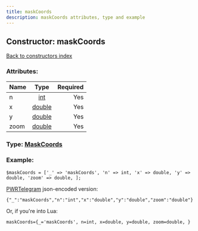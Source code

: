 ```yaml
---
title: maskCoords
description: maskCoords attributes, type and example
---
```

## Constructor: maskCoords  
[Back to constructors index](index.md)



### Attributes:

| Name     |    Type       | Required |
|----------|:-------------:|---------:|
|n|[int](../types/int.md) | Yes|
|x|[double](../types/double.md) | Yes|
|y|[double](../types/double.md) | Yes|
|zoom|[double](../types/double.md) | Yes|



### Type: [MaskCoords](../types/MaskCoords.md)


### Example:

```
$maskCoords = ['_' => 'maskCoords', 'n' => int, 'x' => double, 'y' => double, 'zoom' => double, ];
```  

[PWRTelegram](https://pwrtelegram.xyz) json-encoded version:

```
{"_":"maskCoords","n":"int","x":"double","y":"double","zoom":"double"}
```


Or, if you're into Lua:  


```
maskCoords={_='maskCoords', n=int, x=double, y=double, zoom=double, }

```


